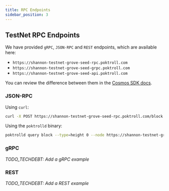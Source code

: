 ```yaml
---
title: RPC Endpoints
sidebar_position: 3
---
```


## TestNet RPC Endpoints

We have provided `gRPC`, `JSON-RPC` and `REST` endpoints, which are available here:

- `https://shannon-testnet-grove-seed-rpc.poktroll.com`
- `https://shannon-testnet-grove-seed-grpc.poktroll.com`
- `https://shannon-testnet-grove-seed-api.poktroll.com`

You can review the difference between them in the [Cosmos SDK docs](https://docs.cosmos.network/main/learn/advanced/grpc_rest#comparison-table).

### JSON-RPC

Using `curl`:

```bash
curl -X POST https://shannon-testnet-grove-seed-rpc.poktroll.com/block
```

Using the `poktrolld` binary:

```bash
poktrolld query block --type=height 0 --node https://shannon-testnet-grove-seed-rpc.poktroll.com
```

### gRPC

_TODO_TECHDEBT: Add a gRPC example_

### REST

_TODO_TECHDEBT: Add a REST example_
